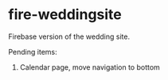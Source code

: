 fire-weddingsite
================

Firebase version of the wedding site.

Pending items:
1) Calendar page, move navigation to bottom

